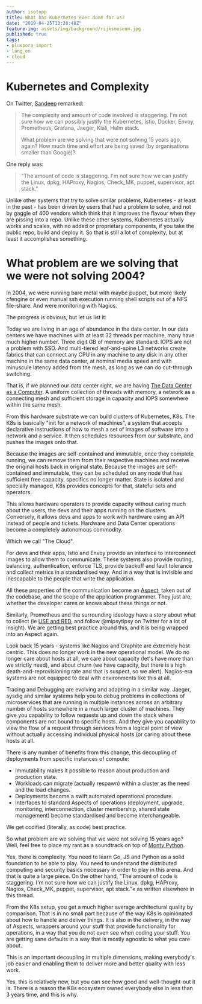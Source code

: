```yaml
---
author: isotopp
title: What has Kubernetes ever done for us?
date: "2019-04-25T13:28:48Z"
feature-img: assets/img/background/rijksmuseum.jpg
published: true
tags:
- pluspora_import
- lang_en
- cloud
---
```


# Kubernetes and Complexity

On Twitter, [Sandeep](https://twitter.com/crcsmnky/status/1120189000474681347) remarked:
> The complexity and amount of code involved is staggering.
> I'm not sure how we can possibly justify the Kubernetes, Istio, Docker, Envoy, Prometheus, Grafana, Jaeger, Kiali, Helm stack.
>
> What problem are we solving that were not solving 15 years ago, again?
> How much time and effort are being saved (by organisations smaller than Google)?

One reply was:
> "The amount of code is staggering.
> I'm not sure how we can justify the Linux, dpkg, HAProxy, Nagios, Check_MK, puppet, supervisor, apt stack."

Unlike other systems that try to solve similar problems, Kubernetes - at least in the past - has been driven by users that had a problem to solve, and not by gaggle of 400 vendors which think that it improves the flavour when they are pissing into a repo.
Unlike these other systems, Kubernetes actually works and scales, with no added or proprietary components, if you take the public repo, build and deploy it.
So that is still a lot of complexity, but at least it accomplishes something.

# What problem are we solving that we were not solving 2004?

In 2004, we were running bare metal with maybe puppet, but more likely cfengine or even manual ssh execution running shell scripts out of a NFS file-share.
And were monitoring with Nagios.

The progress is obvious, but let us list it:

Today we are living in an age of abundance in the data center.
In our data centers we have machines with at least 32 threads per machine, many have much higher number.
Three digit GB of memory are standard.
IOPS are not a problem with SSD.
And multi-tiered leaf-and-spine L3 networks create fabrics that can connect any CPU in any machine to any disk in any other machine in the same data center, at nominal media speed and with minuscule latency added from the mesh, as long as we can do cut-through switching.

That is, if we planned our data center right, we are having [The Data Center as a Computer](https://ai.google/research/pubs/pub41606).
A uniform collection of threads with memory, a network as a connecting mesh and sufficient storage in capacity and IOPS somewhere within the same mesh.

From this hardware substrate we can build clusters of Kubernetes, K8s.
The K8s is basically "init for a network of machines", a system that accepts declarative instructions of how to mesh a set of images of software into a network and a service.
It then schedules resources from our substrate, and pushes the images onto that.

Because the images are self-contained and immutable, once they complete running, we can remove them from their respective machines and receive the original hosts back in original state.
Because the images are self-contained and immutable, they can be scheduled on any node that has sufficient free capacity, specifics no longer matter.
State is isolated and specially managed, K8s provides concepts for that, stateful sets and operators.

This allows hardware operators to provide capacity without caring much about the users, the devs and their apps running on the clusters.
Conversely, it allows devs and apps to work with hardware using an API instead of people and tickets.
Hardware and Data Center operations become a completely autonomous commodity.

Which we call "The Cloud".

For devs and their apps, Istio and Envoy provide an interface to interconnect images to allow them to communicate.
These systems also provide routing, balancing, authentication, enforce TLS, provide backoff and fault tolerance and collect metrics in a standardised way.
And in a way that is invisible and inescapable to the people that write the application.

All these properties of the communication become an [Aspect](https://en.wikipedia.org/wiki/Aspect_(computer_programming)), taken out of the codebase, and the scope of the application programmer.
They just are, whether the developer cares or knows about these things or not.

Similarly, Prometheus and the surrounding ideology have a story about what to collect (ie [USE and RED](https://www.vividcortex.com/blog/monitoring-and-observability-with-use-and-red), and follow @mipsytipsy on Twitter for a lot of insight). 
We are getting best practice around this, and it is being wrapped into an Aspect again.

Look back 15 years - systems like Nagios and Graphite are extremely host centric.
This does no longer work in the new operational model.
We do no longer care about hosts at all, we care about capacity (let's have more than we strictly need), and about churn (we have capacity, but there is a high death-and-reprovisioning rate and that is suspect, so we alert).
Nagios-era systems are not equipped to deal with environments like this at all.

Tracing and Debugging are evolving and adapting in a similar way.
Jaeger, sysdig and similar systems help you to debug problems in collections of microservices that are running in multiple instances across an arbitrary number of hosts somewhere in a much larger cluster of machines.
They give you capability to follow requests up and down the stack where components are not bound to specific hosts.
And they give you capability to view the flow of a request through services from a logical point of view without actually accessing individual physical hosts (or caring about these hosts at all.

There is any number of benefits from this change, this decoupling of deployments from specific instances of compute:

- Immutability makes it possible to reason about production and production state.
- Workloads can migrate (actually respawn) within a cluster as the need and the load changes.
- Deployments become a swift automated operational procedure.
- Interfaces to standard Aspects of operations (deployment, upgrade, monitoring, interconnection, cluster membership, shared state management) become standardised and become interchangeable.

We get codified (literally, as code) best practice.

So what problem are we solving that we were not solving 15 years ago?
Well, feel free to place my rant as a soundtrack on top of [Monty Python](https://www.youtube.com/watch?v=uvPbj9NX0zc).

Yes, there is complexity. 
You need to learn Go, JS and Python as a solid foundation to be able to play.
You need to understand the distributed computing and security basics necessary in order to play in this arena.
And that is quite a large piece.
On the other hand, "The amount of code is staggering.
I'm not sure how we can justify the Linux, dpkg, HAProxy, Nagios, Check_MK, puppet, supervisor, apt stack."« as written elsewhere in this thread.

From the K8s setup, you get a much higher average architectural quality by comparison.
That is in no small part because of the way K8s is opinionated about how to handle and deliver things.
It is also in the delivery, in the way of Aspects, wrappers around your stuff that provide functionality for operations, in a way that you do not even see when coding your stuff.
You are getting sane defaults in a way that is mostly agnostic to what you care about.

This is an important decoupling in multiple dimensions, making everybody's job easier and enabling them to deliver more and better quality with less work.

Yes, this is relatively new, but you can see how good and well-thought-out it is.
There is a reason the K8s ecosystem owned everybody else in less than 3 years time, and this is why.
